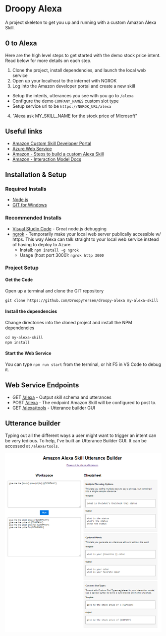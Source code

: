 # Droopy Alexa
A project skeleton to get you up and running with a custom Amazon Alexa Skill.

## 0 to Alexa 
Here are the high level steps to get started with the demo stock price intent. Read below for more details on each step.

1. Clone the project, install dependencies, and launch the local web service
2. Open up your localhost to the internet with NGROK
3. Log into the Amazon developer portal and create a new skill
 * Setup the intents, utterances you see with you go to `/alexa`
 * Configure the demo `COMPANY_NAMES` custom slot type
 * Setup service url to be `https://NGROK_URL/alexa`
4. "Alexa ask MY_SKILL_NAME for the stock price of Microsoft" 

## Useful links
* [Amazon Custom Skill Developer Portal](https://developer.amazon.com/edw/home.html#/skills/list)
* [Azure Web Service](https://alexa-demo.azurewebsites.net)
* [Amazon - Steps to build a custom Alexa Skill](https://developer.amazon.com/public/solutions/alexa/alexa-skills-kit/overviews/steps-to-build-a-custom-skill)
* [Amazon - Interaction Model Docs](https://developer.amazon.com/public/solutions/alexa/alexa-skills-kit/docs/alexa-skills-kit-interaction-model-reference)

## Installation & Setup

### Required Installs
* [Node.js](https://nodejs.org/en/)
* [GIT for Windows](https://git-scm.com/download/win)

### Recommended Installs
* [Visual Studio Code](http://code.visualstudio.com) - Great node.js debugging
* [ngrok](https://www.npmjs.com/package/ngrok) - Temporarily make your local web server publically accessible w/ https. This way Alexa can talk straight to your local web service instead of having to deploy to Azure.
    * Install: `npm install -g ngrok`
    * Usage (host port 3000): `ngrok http 3000`

### Project Setup

#### Get the Code

Open up a terminal and clone the GIT repository
```
git clone https://github.com/DroopyTersen/droopy-alexa my-alexa-skill
```

#### Install the dependencies
Change directories into the cloned project and install the NPM dependencies
```
cd my-alexa-skill
npm install
```

#### Start the Web Service
You can type `npm run start` from the terminal, or hit F5 in VS Code to debug it.

## Web Service Endpoints

* GET [/alexa](http://localhost:3000/alexa) - Output skill schema and utterances
* POST [/alexa](http://localhost:3000/alexa) - The endpoint Amazon Skill will be configured to post to.
* GET [/alexa/tools](http://localhost:3000) - Utterance builder GUI


## Utterance builder
Typing out all the different ways a user might want to trigger an intent can be very tedious.  To help, I've built an Utterance Builder GUI. It can be accessed at `/alexa/tools`.

![Utterance Builder](https://github.com/DroopyTersen/droopy-alexa/blob/master/docs/utterancebuilder.PNG)
